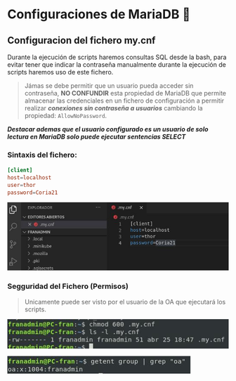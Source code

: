 # Configuraciones de MariaDB 📖

## Configuracion del fichero my.cnf

Durante la ejecución de scripts haremos consultas SQL desde la bash, para evitar tener que indicar la contraseña manualmente durante la ejecución de scripts haremos uso de este fichero.

> Jámas se debe permitir que un usuario pueda acceder sin contraseña, **NO CONFUNDIR** esta propiedad de MariaDB que permite almacenar las credenciales en un fichero de configuración a permitir realizar ***conexiones sin contraseña a usuarios*** cambiando la propiedad: `AllowNoPassword`.

***Destacar ademas que el usuario configurado es un usuario de solo lectura en MariaDB solo puede ejecutar sentencias SELECT***

### Sintaxis del fichero:

```conf
[client] 
host=localhost
user=thor
password=Coria21
```
![sintaxis](./imagenes/usuarioSinContra.jpg)

### Segguridad del Fichero (Permisos)

> Unicamente puede ser visto por el usuario de la OA que ejecutará los scripts.

![sintaxis](./imagenes/Permisos.jpg)

![sintaxis](./imagenes/UsuarioOA.jpg)

